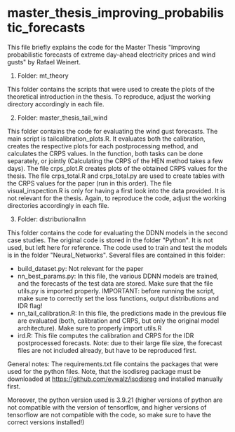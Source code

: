 # master_thesis_improving_probabilistic_forecasts

This file briefly explains the code for the Master Thesis "Improving probabilistic forecasts of extreme day-ahead electricity prices and wind gusts" by Rafael Weinert.

1. Folder: mt_theory

This folder contains the scripts that were used to create the plots of the theoretical introduction in the thesis. To reproduce, adjust the working directory accordingly in each file.

2. Folder: master_thesis_tail_wind

This folder contains the code for evaluating the wind gust forecasts. 
The main script is tailcalibration_plots.R. It evaluates both the calibration, creates the respective plots for each postprocessing method, and calculates the CRPS values. In the function, both tasks can be done separately, or jointly (Calculating the CRPS of the HEN method takes a few days).
The file crps_plot.R creates plots of the obtained CRPS values for the thesis.
The file crps_total.R and crps_total.py are used to create tables with the CRPS values for the paper (run in this order).
The file visual_inspection.R is only for having a first look into the data provided. It is not relevant for the thesis.
Again, to reproduce the code, adjust the working directories accordingly in each file.

3. Folder: distributionallnn

This folder contains the code for evaluating the DDNN models in the second case studies.
The original code is stored in the folder "Python". It is not used, but left here for reference.
The code used to train and test the models is in the folder "Neural_Networks". Several files are contained in this folder:
- build_dataset.py: Not relevant for the paper
- nn_best_params.py: In this file, the various DDNN models are trained, and the forecasts of the test data are stored. Make sure that the file utils.py is imported properly. IMPORTANT: before running the script, make sure to correctly set the loss functions, output distributions and IDR flag!
- nn_tail_calibration.R: In this file, the predictions made in the previous file are evaluated (both, calibration and CRPS, but only the original model architecture). Make sure to properly import utils.R
- ird.R: This file computes the calibration and CRPS for the IDR postprocessed forecasts. Note: due to their large file size, the forecast files are not included already, but have to be reproduced first.


General notes:
The requirements.txt file contains the packages that were used for the python files. Note, that the isodisreg package must be downloaded at https://github.com/evwalz/isodisreg and installed manually first.

Moreover, the python version used is 3.9.21 (higher versions of python are not compatible with the version of tensorflow, and higher versions of tensorflow are not compatible with the code, so make sure to have the correct versions installed!)